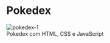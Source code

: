 # Pokedex
![pokedex-1](https://github.com/Jeniferpalczuk/Pokedex/assets/87336792/19e35e8e-a89a-4cef-9fcc-c62e1419c9e6) <br>
Pokedex com HTML, CSS e JavaScript
